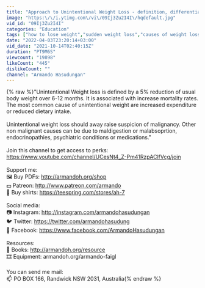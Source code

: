```yaml
---
title: "Approach to Unintentional Weight Loss - definition, differential diagnosis and treatment"
image: "https:\/\/i.ytimg.com\/vi\/09Ij3Zu2I4I\/hqdefault.jpg"
vid_id: "09Ij3Zu2I4I"
categories: "Education"
tags: ["how to lose weight","sudden weight loss","causes of weight loss"]
date: "2022-04-03T23:20:14+03:00"
vid_date: "2021-10-14T02:40:15Z"
duration: "PT9M6S"
viewcount: "19898"
likeCount: "445"
dislikeCount: ""
channel: "Armando Hasudungan"
---
```

{% raw %}&quot;Unintentional Weight loss is defined by a 5% reduction of usual body weight over 6-12 months. It is associated with increase mortality rates. The most common cause of unintentional weight are increased expenditure or reduced dietary intake.<br /><br />Unintentional weight loss should away raise suspicion of malignancy. Other non malignant causes can be due to maldigestion or malabsoprtion, endocrinopathies, psychiatric conditions or medications.&quot;<br /><br />Join this channel to get access to perks:<br /><a rel="nofollow" target="blank" href="https://www.youtube.com/channel/UCesNt4_Z-Pm41RzpAClfVcg/join">https://www.youtube.com/channel/UCesNt4_Z-Pm41RzpAClfVcg/join</a><br /><br />Support me:<br />🖼️ Buy PDFs: <a rel="nofollow" target="blank" href="http://armandoh.org/shop">http://armandoh.org/shop</a> <br />💵 Patreon: <a rel="nofollow" target="blank" href="http://www.patreon.com/armando">http://www.patreon.com/armando</a><br />👕 Buy shirts: <a rel="nofollow" target="blank" href="https://teespring.com/stores/ah-7">https://teespring.com/stores/ah-7</a><br /><br />Social media: <br />📷 Instagram: <a rel="nofollow" target="blank" href="http://instagram.com/armandohasudungan">http://instagram.com/armandohasudungan</a><br />🐦 Twitter: <a rel="nofollow" target="blank" href="https://twitter.com/armandohasudung">https://twitter.com/armandohasudung</a><br />📔 Facebook: <a rel="nofollow" target="blank" href="https://www.facebook.com/ArmandoHasudungan">https://www.facebook.com/ArmandoHasudungan</a><br /><br />Resources:<br />📕 Books: <a rel="nofollow" target="blank" href="http://armandoh.org/resource">http://armandoh.org/resource</a><br />🎞️ Equipment: armandoh.org/armando-faigl<br /><br />You can send me mail:<br />📫 PO BOX 166, Randwick NSW 2031, Australia{% endraw %}
